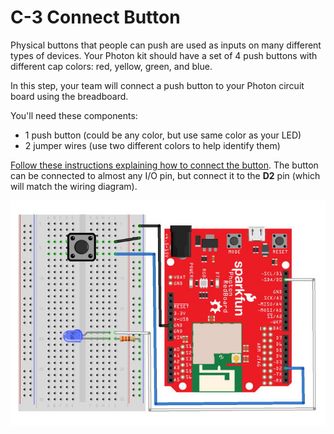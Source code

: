 # C-3 Connect Button

Physical buttons that people can push are used as inputs on many different types of devices. Your Photon kit should have a set of 4 push buttons with different cap colors: red, yellow, green, and blue.

In this step, your team will connect a push button to your Photon circuit board using the breadboard.

You'll need these components:

* 1 push button \(could be any color, but use same color as your LED\)
* 2 jumper wires \(use two different colors to help identify them\)

[Follow these instructions explaining how to connect the button](https://docs.idew.org/code-internet-of-things/references/physical-inputs/push-buttons).  The button can be connected to almost any I/O pin, but connect it to the **D2** pin \(which will match the wiring diagram\).

![LED and Button connected to Photon](../../.gitbook/assets/experiment-2.jpg)

